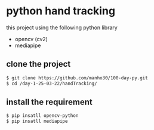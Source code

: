 # python hand tracking

this project using the following python library
- opencv (cv2)
- mediapipe


## clone the project
``` bash
$ git clone https://github.com/manho30/100-day-py.git
$ cd /day-1-25-03-22/handTracking/
```

## install the requirement
``` bash
$ pip insatll opencv-python
$ pip insatll mediapipe
```
